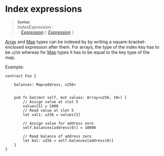 # Index expressions

> **<sup>Syntax</sup>**\
> _IndexExpression_ :\
> &nbsp;&nbsp; [_Expression_] `[` [_Expression_] `]`

[Array] and [Map] types can be indexed by by writing a square-bracket-enclosed expression after them. For arrays, the type of the index key has to be `u256` whereas for [Map] types it has to be equal to the key type of the map.


Example:

```fe
contract Foo {

    balances: Map<address, u256>


    pub fn baz(mut self, mut values: Array<u256, 10>) {
        // Assign value at slot 5
        values[5] = 1000
        // Read value at slot 5
        let val1: u256 = values[5]

        // Assign value for address zero
        self.balances[address(0)] = 10000

        // Read balance of address zero
        let bal: u256 = self.balances[address(0)]
    }
}
```

[_Expression_]: ./index.md
[Array]: ../type_system/types/array.md
[Map]: ../type_system/types/map.md
